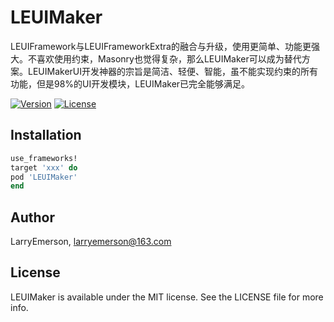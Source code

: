 # LEUIMaker
LEUIFramework与LEUIFrameworkExtra的融合与升级，使用更简单、功能更强大。不喜欢使用约束，Masonry也觉得复杂，那么LEUIMaker可以成为替代方案。LEUIMakerUI开发神器的宗旨是简洁、轻便、智能，虽不能实现约束的所有功能，但是98%的UI开发模块，LEUIMaker已完全能够满足。 

[![Version](https://img.shields.io/cocoapods/v/LEUIMaker.svg?style=flat)](http://cocoapods.org/pods/LEUIMaker)
[![License](https://img.shields.io/cocoapods/l/LEUIMaker.svg?style=flat)](http://cocoapods.org/pods/LEUIMaker) 

 

## Installation

```ruby
use_frameworks!
target 'xxx' do
pod 'LEUIMaker'  
end
```

## Author

LarryEmerson, larryemerson@163.com

## License

LEUIMaker is available under the MIT license. See the LICENSE file for more info.
